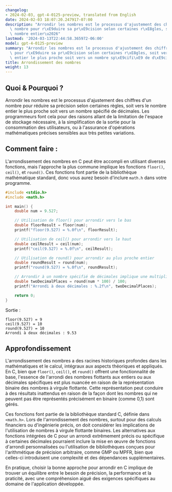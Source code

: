 ```yaml
---
changelog:
- 2024-02-03, gpt-4-0125-preview, translated from English
date: 2024-02-03 18:07:20.247917-07:00
description: "Arrondir les nombres est le processus d'ajustement des chiffres d'un\
  \ nombre pour r\xE9duire sa pr\xE9cision selon certaines r\xE8gles, soit vers le\
  \ nombre entier\u2026"
lastmod: '2024-03-13T22:44:58.365972-06:00'
model: gpt-4-0125-preview
summary: "Arrondir les nombres est le processus d'ajustement des chiffres d'un nombre\
  \ pour r\xE9duire sa pr\xE9cision selon certaines r\xE8gles, soit vers le nombre\
  \ entier le plus proche soit vers un nombre sp\xE9cifi\xE9 de d\xE9cimales."
title: Arrondissement des nombres
weight: 13
---
```


## Quoi & Pourquoi ?

Arrondir les nombres est le processus d'ajustement des chiffres d'un nombre pour réduire sa précision selon certaines règles, soit vers le nombre entier le plus proche soit vers un nombre spécifié de décimales. Les programmeurs font cela pour des raisons allant de la limitation de l'espace de stockage nécessaire, à la simplification de la sortie pour la consommation des utilisateurs, ou à l'assurance d'opérations mathématiques précises sensibles aux très petites variations.

## Comment faire :

L'arrondissement des nombres en C peut être accompli en utilisant diverses fonctions, mais l'approche la plus commune implique les fonctions `floor()`, `ceil()`, et `round()`. Ces fonctions font partie de la bibliothèque mathématique standard, donc vous aurez besoin d'inclure `math.h` dans votre programme.

```c
#include <stdio.h>
#include <math.h>

int main() {
    double num = 9.527;

    // Utilisation de floor() pour arrondir vers le bas
    double floorResult = floor(num);
    printf("floor(9.527) = %.0f\n", floorResult);

    // Utilisation de ceil() pour arrondir vers le haut
    double ceilResult = ceil(num);
    printf("ceil(9.527) = %.0f\n", ceilResult);

    // Utilisation de round() pour arrondir au plus proche entier
    double roundResult = round(num);
    printf("round(9.527) = %.0f\n", roundResult);

    // Arrondir à un nombre spécifié de décimales implique une multiplication et division
    double twoDecimalPlaces = round(num * 100) / 100;
    printf("Arrondi à deux décimales : %.2f\n", twoDecimalPlaces);

    return 0;
}
```

Sortie :
```
floor(9.527) = 9
ceil(9.527) = 10
round(9.527) = 10
Arrondi à deux décimales : 9.53
```

## Approfondissement

L'arrondissement des nombres a des racines historiques profondes dans les mathématiques et le calcul, intégraux aux aspects théoriques et appliqués. En C, bien que `floor()`, `ceil()`, et `round()` offrent une fonctionnalité de base, l'essence de l'arrondi des nombres flottants aux entiers ou aux décimales spécifiques est plus nuancée en raison de la représentation binaire des nombres à virgule flottante. Cette représentation peut conduire à des résultats inattendus en raison de la façon dont les nombres qui ne peuvent pas être représentés précisément en binaire (comme 0,1) sont gérés.

Ces fonctions font partie de la bibliothèque standard C, définie dans `<math.h>`. Lors de l'arrondissement des nombres, surtout pour des calculs financiers ou d'ingénierie précis, on doit considérer les implications de l'utilisation de nombres à virgule flottante binaires. Les alternatives aux fonctions intégrées de C pour un arrondi extrêmement précis ou spécifique à certaines décimales pourraient inclure la mise en œuvre de fonctions d'arrondi personnalisées ou l'utilisation de bibliothèques conçues pour l'arithmétique de précision arbitraire, comme GMP ou MPFR, bien que celles-ci introduisent une complexité et des dépendances supplémentaires.

En pratique, choisir la bonne approche pour arrondir en C implique de trouver un équilibre entre le besoin de précision, la performance et la praticité, avec une compréhension aiguë des exigences spécifiques au domaine de l'application développée.
